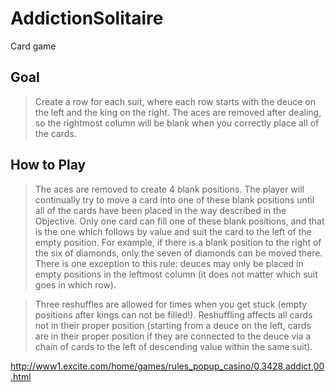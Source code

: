 # AddictionSolitaire
Card game

## Goal
>Create a row for each suit, where each row starts with the deuce on the left and the king on the right. The aces are removed after dealing, so
>the rightmost column will be blank when you correctly place all of the cards.

## How to Play
>The aces are removed to create 4 blank positions. The player will continually try to move a card into one of these blank positions until all of
>the cards have been placed in the way described in the Objective. Only one card can fill one of these blank positions, and that is the one which
>follows by value and suit the card to the left of the empty position.
>For example, if there is a blank position to the right of the six of diamonds, only the seven of diamonds can be moved there. There is one
>exception to this rule: deuces may only be placed in empty positions in the leftmost column (it does not matter which suit goes in which row).

>Three reshuffles are allowed for times when you get stuck (empty positions after kings can not be filled!). Reshuffling affects all cards not in
>their proper position (starting from a deuce on the left, cards are in their proper position if they are connected to the deuce via a chain of
>cards to the left of descending value within the same suit).

http://www1.excite.com/home/games/rules_popup_casino/0,3428,addict,00.html

